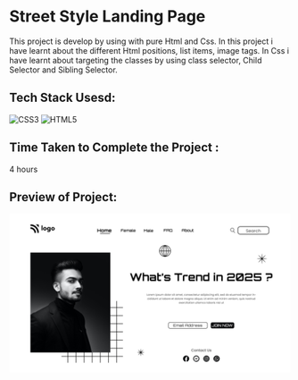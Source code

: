 
# Street Style Landing Page

This project is develop by using with pure Html and Css. In this project i have learnt about the different Html positions, list items, image tags.
In Css i have learnt about targeting the classes by using class selector, Child Selector and Sibling Selector. 



## Tech Stack Usesd:

![CSS3](https://img.shields.io/badge/css3-%231572B6.svg?style=for-the-badge&logo=css3&logoColor=white) ![HTML5](https://img.shields.io/badge/html5-%23E34F26.svg?style=for-the-badge&logo=html5&logoColor=white)  


## Time Taken to Complete the Project :

4 hours
## Preview of Project:

![alt text](https://github.com/vamshi726/New-Trend-2025-CSS-Project-1/blob/main/1.png)
